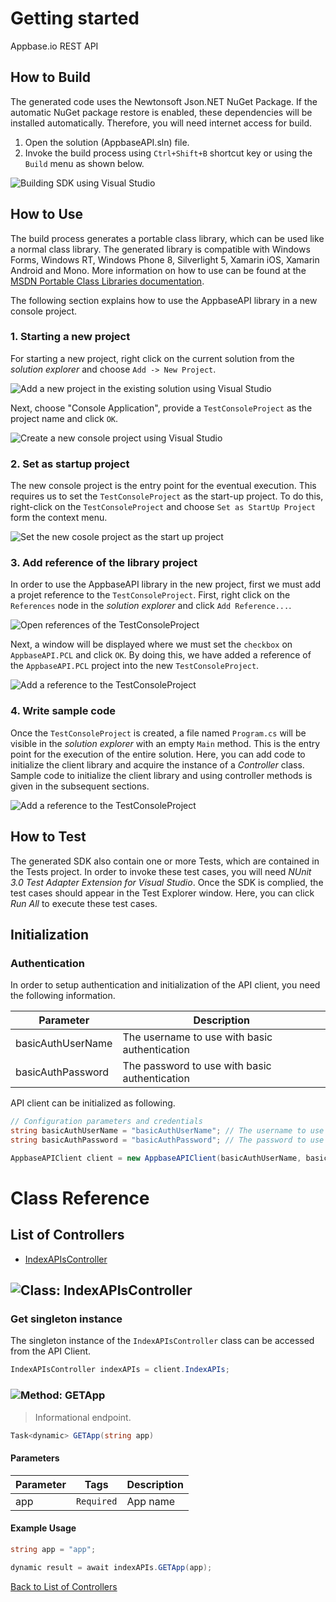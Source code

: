 # Getting started

Appbase.io REST API

## How to Build

The generated code uses the Newtonsoft Json.NET NuGet Package. If the automatic NuGet package restore
is enabled, these dependencies will be installed automatically. Therefore,
you will need internet access for build.

1. Open the solution (AppbaseAPI.sln) file.
2. Invoke the build process using `Ctrl+Shift+B` shortcut key or using the `Build` menu as shown below.

![Building SDK using Visual Studio](https://apidocs.io/illustration/cs?step=buildSDK&workspaceFolder=Appbase%20API-CSharp&workspaceName=AppbaseAPI&projectName=AppbaseAPI.PCL)

## How to Use

The build process generates a portable class library, which can be used like a normal class library. The generated library is compatible with Windows Forms, Windows RT, Windows Phone 8,
Silverlight 5, Xamarin iOS, Xamarin Android and Mono. More information on how to use can be found at the [MSDN Portable Class Libraries documentation](http://msdn.microsoft.com/en-us/library/vstudio/gg597391%28v=vs.100%29.aspx).

The following section explains how to use the AppbaseAPI library in a new console project.

### 1. Starting a new project

For starting a new project, right click on the current solution from the *solution explorer* and choose  ``` Add -> New Project ```.

![Add a new project in the existing solution using Visual Studio](https://apidocs.io/illustration/cs?step=addProject&workspaceFolder=Appbase%20API-CSharp&workspaceName=AppbaseAPI&projectName=AppbaseAPI.PCL)

Next, choose "Console Application", provide a ``` TestConsoleProject ``` as the project name and click ``` OK ```.

![Create a new console project using Visual Studio](https://apidocs.io/illustration/cs?step=createProject&workspaceFolder=Appbase%20API-CSharp&workspaceName=AppbaseAPI&projectName=AppbaseAPI.PCL)

### 2. Set as startup project

The new console project is the entry point for the eventual execution. This requires us to set the ``` TestConsoleProject ``` as the start-up project. To do this, right-click on the  ``` TestConsoleProject ``` and choose  ``` Set as StartUp Project ``` form the context menu.

![Set the new cosole project as the start up project](https://apidocs.io/illustration/cs?step=setStartup&workspaceFolder=Appbase%20API-CSharp&workspaceName=AppbaseAPI&projectName=AppbaseAPI.PCL)

### 3. Add reference of the library project

In order to use the AppbaseAPI library in the new project, first we must add a projet reference to the ``` TestConsoleProject ```. First, right click on the ``` References ``` node in the *solution explorer* and click ``` Add Reference... ```.

![Open references of the TestConsoleProject](https://apidocs.io/illustration/cs?step=addReference&workspaceFolder=Appbase%20API-CSharp&workspaceName=AppbaseAPI&projectName=AppbaseAPI.PCL)

Next, a window will be displayed where we must set the ``` checkbox ``` on ``` AppbaseAPI.PCL ``` and click ``` OK ```. By doing this, we have added a reference of the ```AppbaseAPI.PCL``` project into the new ``` TestConsoleProject ```.

![Add a reference to the TestConsoleProject](https://apidocs.io/illustration/cs?step=createReference&workspaceFolder=Appbase%20API-CSharp&workspaceName=AppbaseAPI&projectName=AppbaseAPI.PCL)

### 4. Write sample code

Once the ``` TestConsoleProject ``` is created, a file named ``` Program.cs ``` will be visible in the *solution explorer* with an empty ``` Main ``` method. This is the entry point for the execution of the entire solution.
Here, you can add code to initialize the client library and acquire the instance of a *Controller* class. Sample code to initialize the client library and using controller methods is given in the subsequent sections.

![Add a reference to the TestConsoleProject](https://apidocs.io/illustration/cs?step=addCode&workspaceFolder=Appbase%20API-CSharp&workspaceName=AppbaseAPI&projectName=AppbaseAPI.PCL)

## How to Test

The generated SDK also contain one or more Tests, which are contained in the Tests project.
In order to invoke these test cases, you will need *NUnit 3.0 Test Adapter Extension for Visual Studio*.
Once the SDK is complied, the test cases should appear in the Test Explorer window.
Here, you can click *Run All* to execute these test cases.

## Initialization

### Authentication
In order to setup authentication and initialization of the API client, you need the following information.

| Parameter | Description |
|-----------|-------------|
| basicAuthUserName | The username to use with basic authentication |
| basicAuthPassword | The password to use with basic authentication |



API client can be initialized as following.

```csharp
// Configuration parameters and credentials
string basicAuthUserName = "basicAuthUserName"; // The username to use with basic authentication
string basicAuthPassword = "basicAuthPassword"; // The password to use with basic authentication

AppbaseAPIClient client = new AppbaseAPIClient(basicAuthUserName, basicAuthPassword);
```



# Class Reference

## <a name="list_of_controllers"></a>List of Controllers

* [IndexAPIsController](#index_ap_is_controller)

## <a name="index_ap_is_controller"></a>![Class: ](https://apidocs.io/img/class.png "AppbaseAPI.PCL.Controllers.IndexAPIsController") IndexAPIsController

### Get singleton instance

The singleton instance of the ``` IndexAPIsController ``` class can be accessed from the API Client.

```csharp
IndexAPIsController indexAPIs = client.IndexAPIs;
```

### <a name="get_app"></a>![Method: ](https://apidocs.io/img/method.png "AppbaseAPI.PCL.Controllers.IndexAPIsController.GETApp") GETApp

> Informational endpoint.


```csharp
Task<dynamic> GETApp(string app)
```

#### Parameters

| Parameter | Tags | Description |
|-----------|------|-------------|
| app |  ``` Required ```  | App name |


#### Example Usage

```csharp
string app = "app";

dynamic result = await indexAPIs.GETApp(app);

```


[Back to List of Controllers](#list_of_controllers)



